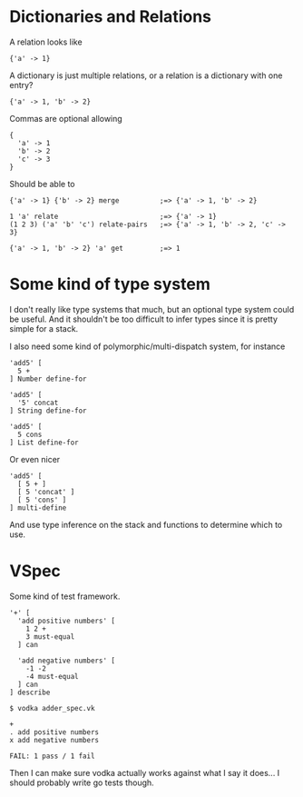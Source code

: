 # Dictionaries and Relations

A relation looks like

    {'a' -> 1}

A dictionary is just multiple relations, or a relation is a dictionary with one
entry?

    {'a' -> 1, 'b' -> 2}

Commas are optional allowing

    {
      'a' -> 1
      'b' -> 2
      'c' -> 3
    }

Should be able to

    {'a' -> 1} {'b' -> 2} merge          ;=> {'a' -> 1, 'b' -> 2}

    1 'a' relate                         ;=> {'a' -> 1}
    (1 2 3) ('a' 'b' 'c') relate-pairs   ;=> {'a' -> 1, 'b' -> 2, 'c' -> 3}

    {'a' -> 1, 'b' -> 2} 'a' get         ;=> 1


# Some kind of type system

I don't really like type systems that much, but an optional type system could be
useful. And it shouldn't be too difficult to infer types since it is pretty
simple for a stack.

I also need some kind of polymorphic/multi-dispatch system, for instance

    'add5' [
      5 +
    ] Number define-for

    'add5' [
      '5' concat
    ] String define-for

    'add5' [
      5 cons
    ] List define-for

Or even nicer

    'add5' [
      [ 5 + ]
      [ 5 'concat' ]
      [ 5 'cons' ]
    ] multi-define

And use type inference on the stack and functions to determine which to use.


# VSpec

Some kind of test framework.

    '+' [
      'add positive numbers' [
        1 2 +
        3 must-equal
      ] can

      'add negative numbers' [
        -1 -2
        -4 must-equal
      ] can
    ] describe

    $ vodka adder_spec.vk

    +
    . add positive numbers
    x add negative numbers

    FAIL: 1 pass / 1 fail

Then I can make sure vodka actually works against what I say it does... I should
probably write go tests though.
